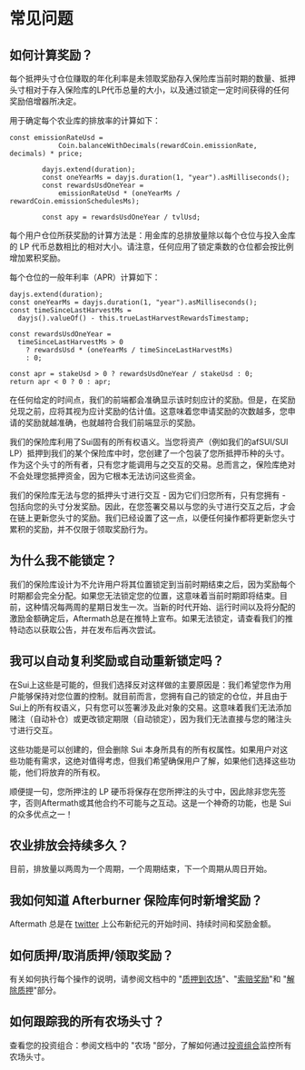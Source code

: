 # 常见问题

## **如何计算奖励？**

每个抵押头寸仓位赚取的年化利率是未领取奖励存入保险库当前时期的数量、抵押头寸相对于存入保险库的LP代币总量的大小，以及通过锁定一定时间获得的任何奖励倍增器所决定。

用于确定每个农业库的排放率的计算如下：

```
const emissionRateUsd =
            Coin.balanceWithDecimals(rewardCoin.emissionRate, decimals) * price;

        dayjs.extend(duration);
        const oneYearMs = dayjs.duration(1, "year").asMilliseconds();
        const rewardsUsdOneYear =
            emissionRateUsd * (oneYearMs / rewardCoin.emissionSchedulesMs);

        const apy = rewardsUsdOneYear / tvlUsd;
```

每个用户仓位所获奖励的计算方法是：用金库的总排放量除以每个仓位与投入金库的 LP 代币总数相比的相对大小。请注意，任何应用了锁定乘数的仓位都会按比例增加累积奖励。

每个仓位的一般年利率（APR）计算如下：

```
dayjs.extend(duration);
const oneYearMs = dayjs.duration(1, "year").asMilliseconds();
const timeSinceLastHarvestMs =
  dayjs().valueOf() - this.trueLastHarvestRewardsTimestamp;

const rewardsUsdOneYear =
  timeSinceLastHarvestMs > 0
    ? rewardsUsd * (oneYearMs / timeSinceLastHarvestMs)
    : 0;

const apr = stakeUsd > 0 ? rewardsUsdOneYear / stakeUsd : 0;
return apr < 0 ? 0 : apr;
```

在任何给定的时间点，我们的前端都会准确显示该时刻应计的奖励。但是，在奖励兑现之前，应将其视为应计奖励的估计值。这意味着您申请奖励的次数越多，您申请的奖励就越准确，也就越符合我们前端显示的奖励。

我们的保险库利用了Sui固有的所有权语义。当您将资产（例如我们的afSUI/SUI LP）抵押到我们的某个保险库中时，您创建了一个包装了您所抵押币种的头寸。作为这个头寸的所有者，只有您才能调用与之交互的交易。总而言之，保险库绝对不会处理您抵押资金，因为它根本无法访问这些资金。

我们的保险库无法与您的抵押头寸进行交互 - 因为它们归您所有，只有您拥有 - 包括向您的头寸分发奖励。因此，在您签署交易以与您的头寸进行交互之后，才会在链上更新您头寸的奖励。我们已经设置了这一点，以便任何操作都将更新您头寸累积的奖励，并不仅限于领取奖励行为。

## **为什么我不能锁定？**

我们的保险库设计为不允许用户将其位置锁定到当前时期结束之后，因为奖励每个时期都会完全分配。如果您无法锁定您的位置，这意味着当前时期即将结束。目前，这种情况每两周的星期日发生一次。当新的时代开始、运行时间以及将分配的激励金额确定后，Aftermath总是在推特上宣布。如果无法锁定，请查看我们的推特动态以获取公告，并在发布后再次尝试。

## **我可以自动复利奖励或自动重新锁定吗？**

在Sui上这些是可能的，但我们选择反对这样做的主要原因是：我们希望您作为用户能够保持对您位置的控制。就目前而言，您拥有自己的锁定的仓位，并且由于Sui上的所有权语义，只有您可以签署涉及此对象的交易。这意味着我们无法添加赌注（自动补仓）或更改锁定期限（自动锁定），因为我们无法直接与您的赌注头寸进行交互。

这些功能是可以创建的，但会删除 Sui 本身所具有的所有权属性。如果用户对这些功能有需求，这绝对值得考虑，但我们希望确保用户了解，如果他们选择这些功能，他们将放弃的所有权。

顺便提一句，您所押注的 LP 硬币将保存在您所押注的头寸中，因此除非您先签字，否则Aftermath或其他合约不可能与之互动。这是一个神奇的功能，也是 Sui 的众多优点之一！

## **农业排放会持续多久？**

目前，排放量以两周为一个周期，一个周期结束，下一个周期从周日开始。

## **我如何知道 Afterburner 保险库何时新增奖励？**

Aftermath 总是在 [twitter](https://twitter.com/AftermathFi) 上公布新纪元的开始时间、持续时间和奖励金额。

## **如何质押/取消质押/领取奖励？**

有关如何执行每个操作的说明，请参阅文档中的 "[质押到农场](jiao-cheng/jiang-zi-chan-di-ya-dao-nong-chang.md)"、"[索赔奖励](jiao-cheng/suo-pei-jiang-li.md)"和 "[解除质押](jiao-cheng/jie-chu-zhi-ya.md)"部分。

## **如何跟踪我的所有农场头寸？**

查看您的投资组合：参阅文档中的 "农场 "部分，了解如何通过[投资组合](../kai-shi-shi-yong/aftermath-dao-hang/cha-kan-nin-de-tou-zi-zu-he.md)监控所有农场头寸。

